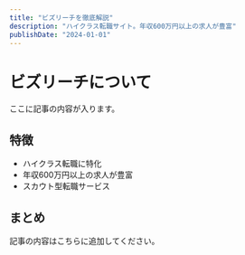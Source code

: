 ```yaml
---
title: "ビズリーチを徹底解説"
description: "ハイクラス転職サイト。年収600万円以上の求人が豊富"
publishDate: "2024-01-01"
---
```


# ビズリーチについて

ここに記事の内容が入ります。

## 特徴

- ハイクラス転職に特化
- 年収600万円以上の求人が豊富
- スカウト型転職サービス

## まとめ

記事の内容はこちらに追加してください。